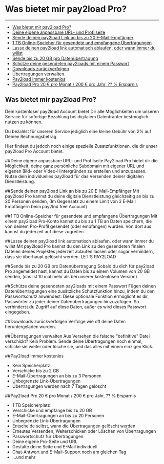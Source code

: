 # Was bietet mir pay2load Pro?

---

- [Was bietet mir pay2load Pro?](#was-bietet-mir-pay-2-load-pro)
- [Deine eigene anpassbare URL- und Profilseite](#deine-eigene-anpassbare-url-und-profilseite)
- [Sende deinen pay2load Link an bis zu 20 E-Mail-Empfänger](#sende-deinen-pay-2-load-link-an-bis-zu-20-e-mail-empfaenger)
- [1 TB Online-Speicher für gesendete und empfangene Übertragungen](#1-tb-online-speicher-fuer-gesendete-und-empfangene-uebertragungen)
- [Lasse deinen pay2load link automatisch ablaufen, oder wann immer du willst](#lasse-deinen-pay-2-load-link-automatisch-ablaufen-oder-wann-immer-du-willst)
- [Sende bis zu 20 GB pro Datenübertragung](#sende-bis-zu-20-gb-pro-datenuebertragung)
- [Schütze deine gesendeten pay2loads mit einem Passwort](#schuetze-deine-gesendeten-pay-2-loads-mit-einem-passwort)
- [Downloads zurückverfolgen](#downloads-zurueckverfolgen)
- [Übertragungen verwalten](#uebertragungen-verwalten)
- [Pay2load immer kostenlos](#pay-2-load-immer-kostenlos)
- [Pay2load Pro 20 € pro Monat / 200 € pro Jahr, ?? % Ersparnis](#pay-2-load-pro-20-€-pro-monat-200-€-pro-jahr-ersparnis)

<a name="was-bietet-mir-pay-2-load-pro"></a>
## Was bietet mir pay2load Pro?

Dein kostenloser pay2load Account bietet Dir alle Möglichkeiten um unseren Service für sofortige Bezahlung bei digitalem Datentranfer bestmöglich nutzen zu können. 

Du bezahlst für unseren Service jediglich eine kleine Gebühr von 2% auf Deinen Rechnungsbetrag.

Hier findest du jedoch noch einige spezielle Zusatzfunktionen, die dir unser pay2load Pro Account bietet.

<a name="deine-eigene-anpassbare-url-und-profilseite"></a>
##Deine eigene anpassbare URL- und Profilseite
Pay2load Pro bietet dir die Möglichkeit, deine ganz persönliche Subdomain mit eigener URL und eigenen Bild- oder Video-Hintergründen zu erstellen und anzupassen. Nutze dein individuelles pay2load für das Versenden deiner digitalen Dienstleistung.


<a name="sende-deinen-pay-2-load-link-an-bis-zu-20-e-mail-empfaenger"></a>
##Sende deinen pay2load Link an bis zu 20 E-Mail-Empfänger
Mit pay2load Pro kannst du deine digitale Dienstleistung gleichzeitig an bis zu 20 Personen senden, (Im Gegensatz zu einem Limit von 3 E-Mail Empfängern beim pay2lod free Account) 


<a name="1-tb-online-speicher-fuer-gesendete-und-empfangene-uebertragungen"></a>
##1 TB Online-Speicher für gesendete und empfangene Übertragungen
Mit einem pay2load Pro-Konto kannst du bis zu 1 TB an Daten speichern, die von deinem Pro-Profil gesendet (oder empfangen) wurden. Von dort aus kannst du jederzeit auf diese zugreifen.

<a name="lasse-deinen-pay-2-load-link-automatisch-ablaufen-oder-wann-immer-du-willst"></a>
##Lasse deinen pay2load link automatisch ablaufen, oder wann immer du willst
Mit pay2load Pro kannst du den Link zu den gesendeten finalen Dateien deines Projektes jederzeit ablaufen lassen oder sogar verhindern, dass sie überhaupt gelöscht werden. LET´S PAY2LOAD

<a name="sende-bis-zu-20-gb-pro-datenuebertragung"></a>
##Sende bis zu 20 GB pro Datenübertragung
Sobald du dich für pay2load Pro angemeldet hast, kannst du Daten bis zu einem Volumen von 20 GB senden, (das ist 10 mal mehr als bei unserer kostenlosen Version)

<a name="schuetze-deine-gesendeten-pay-2-loads-mit-einem-passwort"></a>
##Schütze deine gesendeten pay2loads mit einem Passwort
Fügen deinen Datenübertragungen eine zusätzliche Schutzfunktion hinzu, indem du den Passwortschutz anwendest. Diese optionale Funktion ermöglicht es dir, Passwörter zu jeder deiner Datenübertragungen hinzuzufügen. So verhinderst du Zugriff auf diese Daten, außer es wird dieses Passwort eingegeben.

<a name="downloads-zurueckverfolgen"></a>
##Downloads zurückverfolgen
Verfolge wie oft deine Daten heruntergeladen wurden.

<a name="uebertragungen-verwalten"></a>
##Übertragungen verwalten
Aus Versehen die falsche "definitive" Datei verschickt? Kein Problem. Sende deine Übertragungen noch einmal, schicke sie weiter oder lösche sie, und das alles mit einem einzigen Klick.

<a name="pay-2-load-immer-kostenlos"></a>
##Pay2load immer kostenlos

- Kein Speicherplatz
- Verschicke bis zu 2 GB
- E-Mail-Übertragungen an bis zu 3 Personen
- Unbegrenzte Link-Übertragungen
- Übertragungen werden nach 7 Tagen gelöscht

<a name="pay-2-load-pro-20-€-pro-monat-200-€-pro-jahr-ersparnis"></a>
##Pay2load Pro 20 € pro Monat / 200 € pro Jahr, ?? % Ersparnis

- 1 TB Speicherplatz
- Verschicke und empfange bis zu 20 GB
- E-Mail-Übertragungen an bis zu 20 Personen
- Unbegrenzte Link-Übertragungen
- Entscheide selbst, wann die Übertragungen gelöscht werden
- Erneutes Versenden, Weiterschicken oder Löschen von Übertragungen
- Passwortschutz für Übertragungen
- Deine eigene Pro-Seite und URL
- Gestalte deine Seite und E-Mail individuell
- Chat-Antwort und E-Mail-Support noch am gleichen Tag
- ...und mehr
